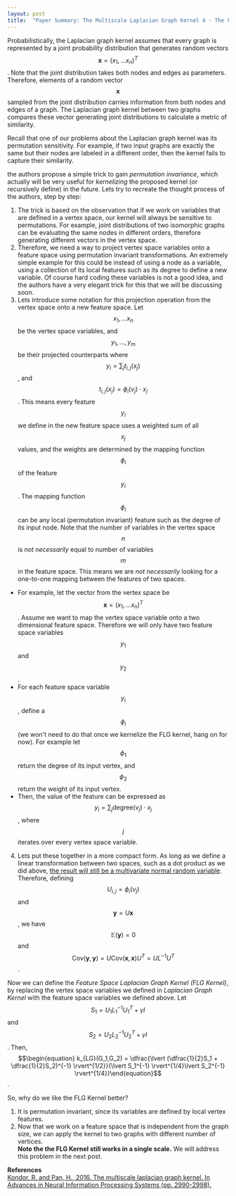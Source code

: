 ```yaml
---
layout: post
title:  "Paper Summary: The Multiscale Laplacian Graph Kernel 4 - The Feature Space Laplacian Graph Kernel"
---
```

Probabilistically, the Laplacian graph kernel assumes that every graph is represented by a joint probability distribution that generates random vectors $$\mathbf{x} = (x_1,...x_n)^T$$. Note that the joint distribution takes both nodes and edges as parameters. Therefore, elements of a random vector $$\mathbf{x}$$ sampled from the joint distribution carries information from both nodes and edges of a graph. The Laplacian graph kernel between two graphs compares these vector generating joint distributions to calculate a metric of similarity.

Recall that one of our problems about the Laplacian graph kernel was its permutation sensitivity. For example, if two input graphs are exactly the same but their nodes are labeled in a different order, then the kernel fails to capture their similarity.

the authors propose a simple trick to gain *permutation invariance*, which actually will be very useful for *kernelizing* the proposed kernel (or recursively define) in the future. Lets try to recreate the thought process of the authors, step by step:
1. The trick is based on the observation that if we work on variables that are defined in a vertex space, our kernel will always be sensitive to permutations. For example, joint distributions of two isomorphic graphs can be evaluating the same nodes in different orders, therefore generating different vectors in the vertex space.
2. Therefore, we need a way to project vertex space variables onto a feature space using permutation invariant transformations. An extremely simple example for this could be instead of using a node as a variable, using a collection of its local features such as its degree to define a new variable. Of course hard coding these variables is not a good idea, and the authors have a very elegant trick for this that we will be discussing soon.
3. Lets introduce some notation for this projection operation from the vertex space onto a new feature space. Let $$x_1,...x_n$$ be the vertex space variables, and $$y_1,...,y_m$$ be their projected counterparts where $$y_i = \sum_j t_{i,j}(x_j)$$, and $$t_{i,j}(x_j)=\phi_i(v_j)\cdot x_j$$. This means every feature $$y_i$$ we define in the new feature space uses a weighted sum of all $$x_j$$ values, and the weights are determined by the mapping function $$\phi_i$$ of the feature $$y_i$$. The mapping function $$\phi_i$$ can be any local (permutation invariant) feature such as the degree of its input node. Note that the number of variables in the vertex space $$n$$ is *not necessarily* equal to number of variables $$m$$ in the feature space. This means we are *not necessarily* looking for a one-to-one mapping between the features of two spaces.
- For example, let the vector from the vertex space be $$\mathbf{x} = (x_1,...x_n)^T$$. Assume we want to map the vertex space variable onto a two dimensional feature space. Therefore we will only have two feature space variables $$y_1$$ and $$y_2$$.
- For each feature space variable $$y_i$$, define a $$\phi_i$$ (we won't need to do that once we kernelize the FLG kernel, hang on for now). For example let $$\phi_1$$ return the degree of its input vertex, and $$\phi_2$$ return the weight of its input vertex.
- Then, the value of the feature can be expressed as $$y_i = \sum_j \text{degree}(v_j)\cdot x_j$$, where $$j$$ iterates over every vertex space variable.
4. Lets put these together in a more compact form. As long as we define a linear transformation between two spaces, such as a dot product as we did above, [the result will still be a multivariate normal random variable](http://www.cs.columbia.edu/~liulp/pdf/linear_normal_dist.pdf). Therefore, defining $$U_{i,j} = \phi_i(v_j)$$ and $$\textbf{y} = U \textbf{x}$$, we have $$\mathbb{E}(\mathbf{y})=0$$ and $$\text{Cov}(\mathbf{y},\mathbf{y}) = U \text{Cov}(\mathbf{x},\mathbf{x})U^T = UL^{-1}U^T$$.

Now we can define the *Feature Space Laplacian Graph Kernel (FLG Kernel)*, by replacing the vertex space variables we defined in *Laplacian Graph Kernel* with the feature space variables we defined above. Let $$S_1 = U_1 L_1^{-1} U^T_1 + \gamma I$$ and $$S_2 = U_2 L_2^{-1} U^T_2 + \gamma I$$. Then,
$$\begin{equation}
k_{LG}(G_1,G_2) = \dfrac{\lvert (\dfrac{1}{2}S_1 + \dfrac{1}{2}S_2)^{-1} \rvert^{1/2}}{\lvert S_1^{-1} \rvert^{1/4}\lvert S_2^{-1} \rvert^{1/4}}\end{equation}$$.

So, why do we like the FLG Kernel better?
1. It is permutation invariant, since its variables are defined by local vertex features.
2. Now that we work on a feature space that is independent from the graph size, we can apply the kernel to two graphs with different number of vertices.  
**Note the the FLG Kernel still works in a single scale.** We will address this problem in the next post.


**References**  
[Kondor, R. and Pan, H., 2016. The multiscale laplacian graph kernel. In Advances in Neural Information Processing Systems (pp. 2990-2998).](https://papers.nips.cc/paper/6135-the-multiscale-laplacian-graph-kernel.pdf)

